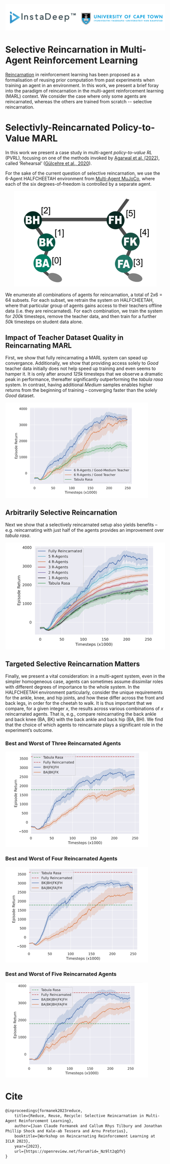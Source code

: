 ![2-Agent HALFCHEETAH](assets/images/university_of_cape_town_and_instadeep.png)

# Selective Reincarnation in Multi-Agent Reinforcement Learning

[Reincarnation](https://agarwl.github.io/reincarnating_rl/) in reinforcement learning has been proposed as a formalisation of reusing prior computation from past experiments when training an agent in an environment. In this work, we present a brief foray into the paradigm of reincarnation in the multi-agent reinforcement learning (MARL) context. We consider the case where only some agents are reincarnated, whereas the others are trained from scratch -- selective reincarnation.

# Selectivly-Reincarnated Policy-to-Value MARL
In this work we present a case study in multi-agent *policy-to-value RL* (PVRL), focusing on one of the methods invoked by [Agarwal et al. (2022)](https://arxiv.org/abs/2206.01626), called ‘Rehearsal’ ([Gülçehre et al., 2020](https://openreview.net/forum?id=SygKyeHKDH)). 

For the sake of the current question of selective reincarnation, we use the 6-Agent HALFCHEETAH environment from [Multi-Agent MuJoCo](https://github.com/schroederdewitt/multiagent_mujoco), where each of the six degrees-of-freedom is controlled by a separate agent.

<p align="center">
    <img src="assets/images/halfcheetah.png"  width="450" height="300" alt="6-Agent HALFCHEETA">
</p>

We enumerate all combinations of agents for reincarnation, a total of 2x6 = 64 subsets. For each subset, we retrain the system on HALFCHEETAH, where that particular group of agents gains access to their teachers offline data (i.e. they are reincarnated). For each combination, we train the system for *200k* timesteps, remove the teacher data, and then train for a further *50k* timesteps on student data alone. 

## Impact of Teacher Dataset Quality in Reincarnating MARL
First, we show that fully reincarnating a MARL system can spead up convergance. Additionally, we show that providing access solely to *Good* teacher data initially does not help speed up training and even seems to hamper it. It is only after around *125k* timesteps that we observe a dramatic peak in performance, thereafter significantly outperforming the *tabula rasa* system. In contrast, having additional *Medium* samples enables higher returns from the beginning of training – converging faster than the solely *Good* dataset.

<img src="assets/images/dataset_quality.png" width="450" height="300" alt="Impact of Teacher Datasets">

## Arbitrarily Selective Reincarnation
Next we show that a selectively reincarnated setup also yields benefits – e.g. reincarnating with just half of the agents provides an improvement over *tabula rasa*.

![Arbitrarily Selective Reincarnation](assets/images/arbitrarily_selective_reincarnation.png)

## Targeted Selective Reincarnation Matters
Finally, we present a vital consideration: in a multi-agent system, even in the simpler homogeneous case, agents can sometimes assume dissimilar roles with different degrees of importance to the whole system. In the HALFCHEETAH environment particularly, consider the unique requirements for the ankle, knee, and hip joints, and how these differ across the front and back legs, in order for the cheetah to walk. It is thus important that we compare, for a given integer *x*, the results across various combinations of *x* reincarnated agents. That is, e.g., compare reincarnating the back ankle and back knee (BA, BK) with the back ankle and back hip (BA, BH). We find that the choice of which agents to reincarnate plays a significant role in the
experiment’s outcome.

### Best and Worst of Three Reincarnated Agents
<img src="assets/images/3_reincarnated_agents.png" width="450" height="300" alt="Targeted Selective Reincarnation 3 Agents">

### Best and Worst of Four Reincarnated Agents
<img src="assets/images/4_reincarnated_agents.png" width="450" height="300" alt="Targeted Selective Reincarnation 4 Agents">


### Best and Worst of Five Reincarnated Agents
<img src="assets/images/5_reincarnated_agents.png" width="450" height="300" alt="Targeted Selective Reincarnation 5 Agents">

# Cite

```
@inproceedings{formanek2023reduce,
    title={Reduce, Reuse, Recycle: Selective Reincarnation in Multi-Agent Reinforcement Learning},
    author={Juan Claude Formanek and Callum Rhys Tilbury and Jonathan Phillip Shock and Kale-ab Tessera and Arnu Pretorius},
    booktitle={Workshop on Reincarnating Reinforcement Learning at ICLR 2023},
    year={2023},
    url={https://openreview.net/forum?id=_Nz9lt2qQfV}
}
```